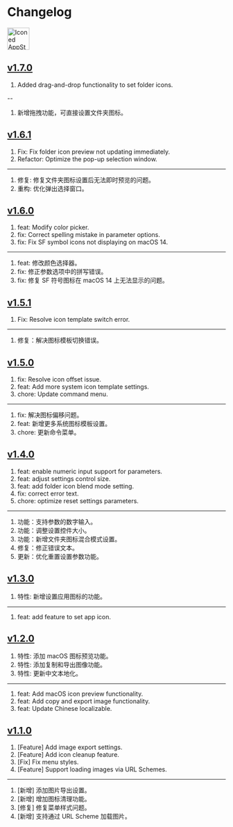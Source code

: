 Changelog
===

<a target="_blank" href="https://apps.apple.com/app/iconed/id6739444407" title="Iconed for macOS">
  <img alt="Iconed AppStore" src="https://jaywcjlove.github.io/sb/download/macos.svg" height="51">
</a>

## [v1.7.0](https://github.com/jaywcjlove/iconed/releases/tag/v1.7.0)

1. Added drag-and-drop functionality to set folder icons.

--

1. 新增拖拽功能，可直接设置文件夹图标。

## [v1.6.1](https://github.com/jaywcjlove/iconed/releases/tag/v1.6.1)

1. Fix: Fix folder icon preview not updating immediately.
2. Refactor: Optimize the pop-up selection window.

---

1. 修复: 修复文件夹图标设置后无法即时预览的问题。
2. 重构: 优化弹出选择窗口。

## [v1.6.0](https://github.com/jaywcjlove/iconed/releases/tag/v1.6.0)

1. feat: Modify color picker.
2. fix: Correct spelling mistake in parameter options.
3. fix: Fix SF symbol icons not displaying on macOS 14.

---

1. feat: 修改颜色选择器。
2. fix: 修正参数选项中的拼写错误。
3. fix: 修复 SF 符号图标在 macOS 14 上无法显示的问题。

## [v1.5.1](https://github.com/jaywcjlove/iconed/releases/tag/v1.5.1)

1. Fix: Resolve icon template switch error.

---

1. 修复：解决图标模板切换错误。

## [v1.5.0](https://github.com/jaywcjlove/iconed/releases/tag/v1.5.0)

1. fix: Resolve icon offset issue. 
2. feat: Add more system icon template settings. 
3. chore: Update command menu. 

---

1. fix: 解决图标偏移问题。 
2. feat: 新增更多系统图标模板设置。 
3. chore: 更新命令菜单。 

## [v1.4.0](https://github.com/jaywcjlove/iconed/releases/tag/v1.4.0)

1. feat: enable numeric input support for parameters.
2. feat: adjust settings control size.
3. feat: add folder icon blend mode setting.
4. fix: correct error text.
5. chore: optimize reset settings parameters.

---

1. 功能：支持参数的数字输入。
2. 功能：调整设置控件大小。
3. 功能：新增文件夹图标混合模式设置。
4. 修复：修正错误文本。
5. 更新：优化重置设置参数功能。

## [v1.3.0](https://github.com/jaywcjlove/iconed/releases/tag/v1.3.0)

1. 特性: 新增设置应用图标的功能。

---

1. feat: add feature to set app icon.

## [v1.2.0](https://github.com/jaywcjlove/iconed/releases/tag/v1.2.0)

1. 特性: 添加 macOS 图标预览功能。
2. 特性: 添加复制和导出图像功能。
3. 特性: 更新中文本地化。

---

1. feat: Add macOS icon preview functionality.
2. feat: Add copy and export image functionality.
3. feat: Update Chinese localizable.

## [v1.1.0](https://github.com/jaywcjlove/iconed/releases/tag/v1.1.0)

1. [Feature] Add image export settings.
2. [Feature] Add icon cleanup feature.
3. [Fix] Fix menu styles.
4. [Feature] Support loading images via URL Schemes.

---

1. [新增] 添加图片导出设置。
2. [新增] 增加图标清理功能。
3. [修复] 修复菜单样式问题。
4. [新增] 支持通过 URL Scheme 加载图片。